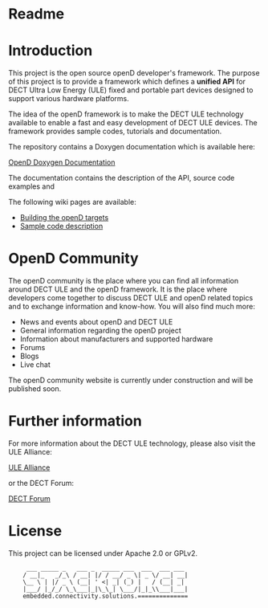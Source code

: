 # Readme

# Introduction

This project is the open source openD developer's framework. The purpose of this project is to provide a framework which defines a **unified API** for DECT Ultra Low Energy (ULE) fixed and portable part devices designed to support various hardware platforms.

The idea of the openD framework is to make the DECT ULE technology available to enable a fast and easy development of DECT ULE devices. The framework provides sample codes, tutorials and documentation.

The repository contains a Doxygen documentation which is available here:

[OpenD Doxygen Documentation](http://stackforce.github.io/openD-doc/index.html)

The documentation contains the description of the API, source code examples and

The following wiki pages are available:

- [Building the openD targets](http://stackforce.github.io/openD-doc/index.html)
- [Sample code description](http://stackforce.github.io/openD-doc/index.html)

# OpenD Community

The openD community is the place where you can find all information around DECT ULE and the openD framework. It is the place where developers come together to discuss DECT ULE and openD related topics and to exchange information and know-how. You will also find much more:

- News and events about openD and DECT ULE
- General information regarding the openD project
- Information about manufacturers and supported hardware
- Forums
- Blogs
- Live chat

The openD community website is currently under construction and will be published soon.

# Further information

For more information about the DECT ULE technology, please also visit the ULE Alliance:

[ULE Alliance](https://www.ulealliance.org/)

or the DECT Forum:

[DECT Forum](https://www.dect.org/)

# License

This project can be licensed under Apache 2.0 or GPLv2.

```
     ___ _____ _   ___ _  _____ ___  ___  ___ ___
    / __|_   _/_\ / __| |/ / __/ _ \| _ \/ __| __|
    \__ \ | |/ _ \ (__| ' <| _| (_) |   / (__| _|
    |___/ |_/_/ \_\___|_|\_\_| \___/|_|_\\___|___|
    embedded.connectivity.solutions.==============
```
